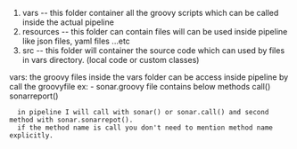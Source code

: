 1. vars -- this folder container all the groovy scripts which can be called inside the actual pipeline
2. resources -- this folder can contain files will can be used inside pipeline like json files, yaml files ...etc
3. src -- this folder will container the source code which can used by files in vars directory. (local code or custom classes)

vars:
  the groovy files inside the vars folder can be access inside pipeline by call the groovyfile
  ex: -
     sonar.groovy file contains below methods
     call()
     sonarreport()
        
      in pipeline I will call with sonar() or sonar.call() and second method with sonar.sonarrepot().
      if the method name is call you don't need to mention method name explicitly.

 
